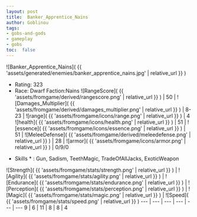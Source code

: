 ```yaml
---
layout: post
title:  Banker_Apprentice_Nains
author: Goblinou
tags:
- gobs-and-gods
- gameplay
- gobs
toc:  false
---
```


![Banker_Apprentice_Nains]( {{ 'assets/generated/enemies/banker_apprentice_nains.jpg' | relative_url }} )
- Rating: 323
- Race: Dwarf  Faction:Nains
![RangeScore]( {{ 'assets/fromgame/derived/rangescore.png' | relative_url }} ) | 50 | ![Damages_Multiplier]( {{ 'assets/fromgame/derived/damages_multiplier.png' | relative_url }} ) | 8-23 | ![range]( {{ 'assets/fromgame/icons/range.png' | relative_url }} ) | 4
![health]( {{ 'assets/fromgame/icons/health.png' | relative_url }} ) | 51 | ![essence]( {{ 'assets/fromgame/icons/essence.png' | relative_url }} ) | 51 | ![MeleeDefense]( {{ 'assets/fromgame/derived/meleedefense.png' | relative_url }} ) | 28 | ![armor]( {{ 'assets/fromgame/icons/armor.png' | relative_url }} ) | 0/9/0
* Skills * : Gun, Sadism, TeethMagic, TradeOfAllJacks, ExoticWeapon

![Strength]( {{ 'assets/fromgame/stats/strength.png' | relative_url }} ) | ![Agility]( {{ 'assets/fromgame/stats/agility.png' | relative_url }} ) | ![Endurance]( {{ 'assets/fromgame/stats/endurance.png' | relative_url }} ) | ![Perception]( {{ 'assets/fromgame/stats/perception.png' | relative_url }} ) | ![Magic]( {{ 'assets/fromgame/stats/magic.png' | relative_url }} ) | ![Speed]( {{ 'assets/fromgame/stats/speed.png' | relative_url }} )
--- | --- | --- | --- | --- | ---
9 | 6 | 11 | 8 | 8 | 4
